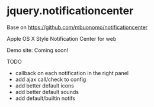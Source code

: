 jquery.notificationcenter
=========================

Base on https://github.com/mbuonomo/notificationcenter

Apple OS X Style Notification Center for web

Demo site: Coming soon!

TODO

* callback on each notification in the right panel
* add ajax call/check to config
* add better default icons
* add better default sounds
* add default/builtin notifs
